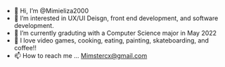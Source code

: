 - 👋 Hi, I’m @Mimieliza2000
- 👀 I’m interested in UX/UI Deisgn, front end development, and software development. 
- 🌱 I’m currently graduting with a Computer Science major in May 2022
- 💞️ I love video games, cooking, eating, painting, skateboarding, and coffee!!
- 📫 How to reach me ... Mimstercx@gmail.com

<!---
Mimieliza2000/Mimieliza2000 is a ✨ special ✨ repository because its `README.md` (this file) appears on your GitHub profile.
You can click the Preview link to take a look at your changes.
--->
